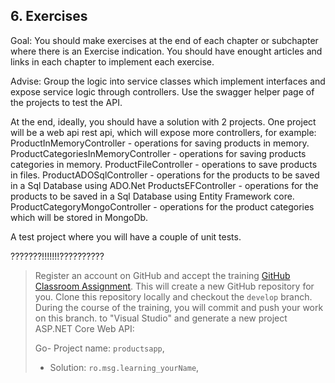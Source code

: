 ## 6. Exercises

Goal: You should make exercises at the end of each chapter or subchapter where there is an Exercise indication.
You should have enought articles and links in each chapter to implement each exercise.

Advise: Group the logic into service classes which implement interfaces and expose service logic through controllers.
Use the swagger helper page of the projects to test the API.

At the end, ideally, you should have a solution with 2 projects.
One project will be a web api rest api, which will expose more controllers, for example:
ProductInMemoryController - operations for saving products in memory.
ProductCategoriesInMemoryController - operations for saving products categories in memory.
ProductFileController - operations to save products in files.
ProductADOSqlController -  operations for the products to be saved in  a Sql Database using ADO.Net
ProductsEFController - operations for the products to be saved in  a Sql Database using Entity Framework core.
ProductCategoryMongoController - operations for the product categories which will be stored in MongoDb.

A test project where you will have a couple of unit tests.

???????!!!!!!!??????????

  > Register an account on GitHub and accept the training [GitHub Classroom Assignment](https://classroom.github.com/a/qiaU7uWM). This will create a new GitHub repository for you. Clone this repository locally and checkout the `develop` branch. During the course of the training, you will commit and push your work on this branch.
 > to "Visual Studio" and generate a new project ASP.NET Core Web API:
 > 
 > Go- Project name: `productsapp`,
 > - Solution: `ro.msg.learning_yourName`,